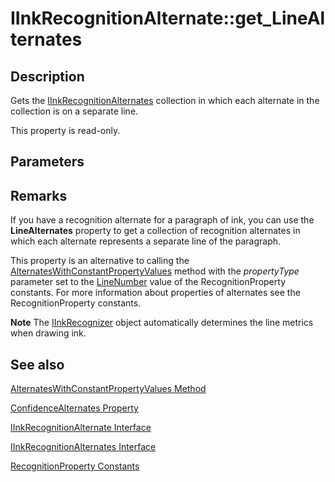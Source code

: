 # IInkRecognitionAlternate::get_LineAlternates

## Description

Gets the [IInkRecognitionAlternates](https://learn.microsoft.com/windows/desktop/api/msinkaut/nn-msinkaut-iinkrecognitionalternates) collection in which each alternate in the collection is on a separate line.

This property is read-only.

## Parameters

## Remarks

If you have a recognition alternate for a paragraph of ink, you can use the **LineAlternates** property to get a collection of recognition alternates in which each alternate represents a separate line of the paragraph.

This property is an alternative to calling the [AlternatesWithConstantPropertyValues](https://learn.microsoft.com/windows/desktop/api/msinkaut/nf-msinkaut-iinkrecognitionalternate-alternateswithconstantpropertyvalues) method with the *propertyType* parameter set to the [LineNumber](https://learn.microsoft.com/windows/desktop/tablet/recognitionproperty-constants) value of the RecognitionProperty constants. For more information about properties of alternates see the RecognitionProperty constants.

**Note** The [IInkRecognizer](https://learn.microsoft.com/windows/desktop/api/msinkaut/nn-msinkaut-iinkrecognizer) object automatically determines the line metrics when drawing ink.

## See also

[AlternatesWithConstantPropertyValues Method](https://learn.microsoft.com/windows/desktop/api/msinkaut/nf-msinkaut-iinkrecognitionalternate-alternateswithconstantpropertyvalues)

[ConfidenceAlternates Property](https://learn.microsoft.com/windows/desktop/api/msinkaut/nf-msinkaut-iinkrecognitionalternate-get_confidencealternates)

[IInkRecognitionAlternate Interface](https://learn.microsoft.com/windows/desktop/api/msinkaut/nn-msinkaut-iinkrecognitionalternate)

[IInkRecognitionAlternates Interface](https://learn.microsoft.com/windows/desktop/api/msinkaut/nn-msinkaut-iinkrecognitionalternates)

[RecognitionProperty Constants](https://learn.microsoft.com/windows/desktop/tablet/recognitionproperty-constants)